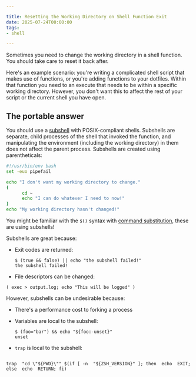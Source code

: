 ```yaml
---

title: Resetting the Working Directory on Shell Function Exit
date: 2025-07-24T00:00:00
tags:
- shell

---
```


Sometimes you need to change the working directory in a shell function. You should take care to reset it back after.

Here's an example scenario: you're writing a complicated shell script that makes use of functions, or you're adding functions to your dotfiles. Within that function you need to an execute that needs to be within a specific working directory. However, you don't want this to affect the rest of your script or the current shell you have open.

## The portable answer

You should use a [subshell](https://tldp.org/LDP/abs/html/subshells.html) with POSIX-compliant shells. Subshells are separate, child processes of the shell that invoked the function, and manipulating the environment (including the working directory) in them does not affect the parent process. Subshells are created using parentheticals:

```bash
#!/usr/bin/env bash
set -euo pipefail

echo "I don't want my working directory to change."
(
	  cd ~
	  echo "I can do whatever I need to now!"
)
echo "My working directory hasn't changed!"
```

You might be familiar with the `$()` syntax with [command substitution](https://www.gnu.org/software/bash/manual/html_node/Command-Substitution.html), these are using subshells!

Subshells are great because:

- Exit codes are returned:

	```shell
	$ (true && false) || echo "the subshell failed!"
	the subshell failed!
	```

- File descriptors can be changed:

```shell
( exec > output.log; echo "This will be logged" )
```

However, subshells can be undesirable because:

- There's a performance cost to forking a process
- Variables are local to the subshell:

	```shell
	$ (foo="bar") && echo "${foo:-unset}"
	unset
	```

- `trap` is local to the subshell:

```shell
```

```shell
trap  "cd \"${PWD}\"" $(if [ -n  "${ZSH_VERSION}" ]; then  echo  EXIT; else  echo  RETURN; fi)
```
<!--stackedit_data:
eyJoaXN0b3J5IjpbLTE1NDM3MTA1NDgsLTk4MDMwMDUzM119
-->